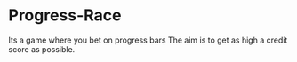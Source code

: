 # Progress-Race
Its a game where you bet on progress bars
The aim is to get as high a credit score as possible.
